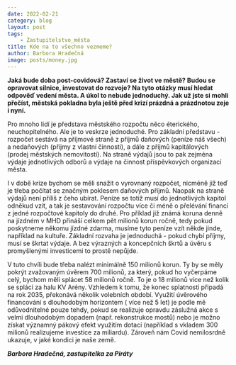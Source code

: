 ```yaml
---
date: 2022-02-21
category: blog
layout: post
tags:
    - Zastupitelstvo_města
title: Kde na to všechno vezmeme?
author: Barbora Hradečná
image: posts/money.jpg
---
```

**Jaká bude doba post-covidová? Zastaví se život ve městě? Budou se opravovat silnice, investovat do rozvoje? Na tyto otázky musí hledat odpověď vedení města. A úkol to nebude jednoduchý. Jak už jste si mohli přečíst, městská pokladna byla ještě před krizí prázdná a prázdnotou zeje i nyní.**

Pro mnoho lidí je představa městského rozpočtu něco éterického, neuchopitelného. Ale je to veskrze jednoduché. Pro základní představu - rozpočet sestává na příjmové straně z příjmů daňových (peníze náš všech) a nedaňových (příjmy z vlastní činnosti), a dále z příjmů kapitálových (prodej městských nemovitostí). Na straně výdajů jsou to pak zejména výdaje jednotlivých odborů a výdaje na činnost příspěvkových organizací města.

I v době krize bychom se měli snažit o vyrovnaný rozpočet, nicméně již teď je třeba počítat se značným poklesem daňových příjmů. Naopak na straně výdajů není příliš z čeho ubírat. Peníze se totiž musí do jednotlivých kapitol odněkud vzít, a tak je sestavování rozpočtu více či méně o přelévání financí z jedné rozpočtové kapitoly do druhé. Pro příklad již známá koruna denně na jízdném v MHD přináší celkem pět milionů korun ročně, tedy pokud poskytneme někomu jízdné zdarma, musíme tyto peníze vzít někde jinde, například na kultuře. Základní rozvaha je jednoduchá - pokud chybí příjmy, musí se škrtat výdaje. A bez výrazných a koncepčních škrtů a úvěru s promyšlenými investicemi to prostě nepůjde.

V tuto chvíli bude třeba nalézt minimálně 150 milionů korun. Ty by se měly pokrýt zvažovaným úvěrem 700 milionů, za který, pokud ho vyčerpáme celý, bychom měli splácet 58 milionů ročně. To je o 18 milionů více než kolik se splácí za halu KV Arény. Vzhledem k tomu, že konec splatnosti připadá na rok 2035, překonává několik volebních období. Využití úvěrového financování s dlouhodobým horizontem ( více než 5 let) je podle mě odůvodnitelné pouze tehdy, pokud se realizuje opravdu záslužná akce s velmi dlouhodobým dopadem (např. rekonstrukce mostů) nebo je možno získat významný pákový efekt využitím dotací (například s vkladem 300 milionů realizujeme investice za miliardu). Zároveň nám Covid nemilosrdně ukazuje, v jaké kondici je naše země.

***Barbora Hradečná, zastupitelka za Piráty***
